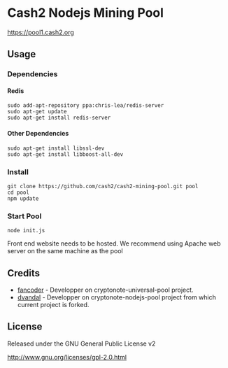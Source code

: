 Cash2 Nodejs Mining Pool
========================

https://pool1.cash2.org

## Usage

### Dependencies

#### Redis
`sudo add-apt-repository ppa:chris-lea/redis-server`  
`sudo apt-get update`  
`sudo apt-get install redis-server`  

#### Other Dependencies
`sudo apt-get install libssl-dev`  
`sudo apt-get install libboost-all-dev`

### Install
`git clone https://github.com/cash2/cash2-mining-pool.git pool`  
`cd pool`  
`npm update`

### Start Pool
`node init.js`

Front end website needs to be hosted. We recommend using Apache web server on the same machine as the pool

Credits
---------

* [fancoder](//github.com/fancoder) - Developper on cryptonote-universal-pool project.
* [dvandal](//github.com/dvandal) - Developper on cryptonote-nodejs-pool project from which current project is forked.

License
-------
Released under the GNU General Public License v2

http://www.gnu.org/licenses/gpl-2.0.html
